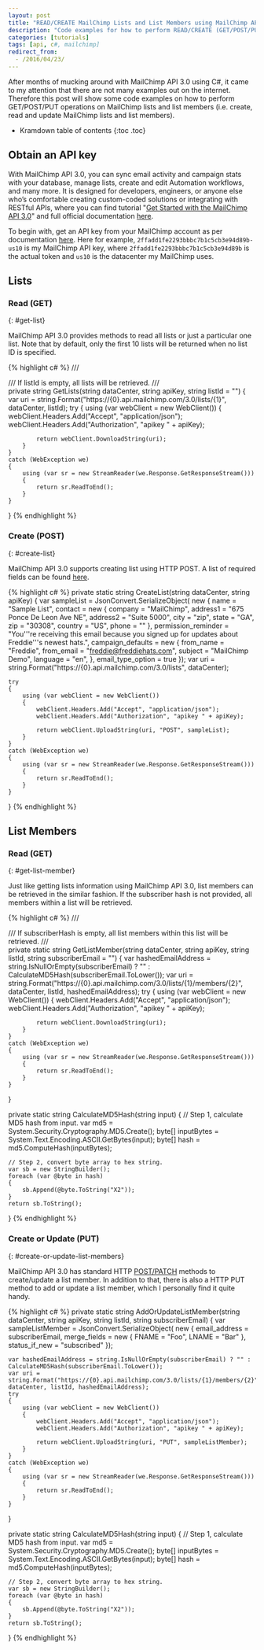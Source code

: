 ```yaml
---
layout: post
title: "READ/CREATE MailChimp Lists and List Members using MailChimp API 3.0"
description: "Code examples for how to perform READ/CREATE (GET/POST/PUT) operations on MailChimp lists and list members using MailChimp API 3.0."
categories: [tutorials]
tags: [api, c#, mailchimp]
redirect_from:
  - /2016/04/23/
---
```

After months of mucking around with MailChimp API 3.0 using C#, it came to my attention that there are not many examples out on the internet. Therefore this post will show some code examples on how to perform GET/POST/PUT operations on MailChimp lists and list members
(i.e. create, read and update MailChimp lists and list members).

* Kramdown table of contents
{:toc .toc}

## Obtain an API key

With MailChimp API 3.0, you can sync email activity and campaign stats with your database, manage lists, create and edit Automation workflows, and many more.
It is designed for developers, engineers, or anyone else who’s comfortable creating custom-coded solutions or integrating with RESTful APIs,
where you can find tutorial "[Get Started with the MailChimp API 3.0](http://developer.mailchimp.com/documentation/mailchimp/guides/get-started-with-mailchimp-api-3/)"
and full official documentation [here](http://developer.mailchimp.com/documentation/mailchimp/reference/overview/).

To begin with, get an API key from your MailChimp account as per documentation [here](http://kb.mailchimp.com/accounts/management/about-api-keys/#Find-or-Generate-Your-API-Key).
Here for example, `2ffadd1fe2293bbbc7b1c5cb3e94d89b-us10` is my MailChimp API key,
where `2ffadd1fe2293bbbc7b1c5cb3e94d89b` is the actual token and `us10` is the datacenter my MailChimp uses.

## Lists

### Read (GET)
{: #get-list}

MailChimp API 3.0 provides methods to read all lists or just a particular one list.
Note that by default, only the first 10 lists will be returned when no list ID is specified.

{% highlight c# %}
/// <summary>
/// If listId is empty, all lists will be retrieved.
/// </summary>
private string GetLists(string dataCenter, string apiKey, string listId = "")
{
    var uri = string.Format("https://{0}.api.mailchimp.com/3.0/lists/{1}", dataCenter, listId);
    try
    {
        using (var webClient = new WebClient())
        {
            webClient.Headers.Add("Accept", "application/json");
            webClient.Headers.Add("Authorization", "apikey " + apiKey);

            return webClient.DownloadString(uri);
        }
    }
    catch (WebException we)
    {
        using (var sr = new StreamReader(we.Response.GetResponseStream()))
        {
            return sr.ReadToEnd();
        }
    }
}
{% endhighlight %}

### Create (POST)
{: #create-list}

MailChimp API 3.0 supports creating list using HTTP POST. A list of required fields can be found [here](http://developer.mailchimp.com/documentation/mailchimp/reference/lists/#create-post_lists).

{% highlight c# %}
private static string CreateList(string dataCenter, string apiKey)
{
    var sampleList = JsonConvert.SerializeObject(
        new
        {
            name = "Sample List",
            contact = new
            {
                company = "MailChimp",
                address1 = "675 Ponce De Leon Ave NE",
                address2 = "Suite 5000",
                city = "zip",
                state = "GA",
                zip = "30308",
                country = "US",
                phone = ""
            },
            permission_reminder = "You'\''re receiving this email because you signed up for updates about Freddie'\''s newest hats.",
            campaign_defaults = new
            {
                from_name = "Freddie",
                from_email = "freddie@freddiehats.com",
                subject = "MailChimp Demo",
                language = "en",
            },
            email_type_option = true
        });
    var uri = string.Format("https://{0}.api.mailchimp.com/3.0/lists", dataCenter);

    try
    {
        using (var webClient = new WebClient())
        {
            webClient.Headers.Add("Accept", "application/json");
            webClient.Headers.Add("Authorization", "apikey " + apiKey);

            return webClient.UploadString(uri, "POST", sampleList);
        }
    }
    catch (WebException we)
    {
        using (var sr = new StreamReader(we.Response.GetResponseStream()))
        {
            return sr.ReadToEnd();
        }
    }
}
{% endhighlight %}

## List Members

### Read (GET)
{: #get-list-member}

Just like getting lists information using MailChimp API 3.0, list members can be retrieved in the similar fashion.
If the subscriber hash is not provided, all members within a list will be retrieved.

{% highlight c# %}
/// <summary>
/// If subscriberHash is empty, all list members within this list will be retrieved.
/// </summary>
private static string GetListMember(string dataCenter, string apiKey, string listId, string subscriberEmail = "")
{
    var hashedEmailAddress = string.IsNullOrEmpty(subscriberEmail) ? "" : CalculateMD5Hash(subscriberEmail.ToLower());
    var uri = string.Format("https://{0}.api.mailchimp.com/3.0/lists/{1}/members/{2}", dataCenter, listId, hashedEmailAddress);
    try
    {
        using (var webClient = new WebClient())
        {
            webClient.Headers.Add("Accept", "application/json");
            webClient.Headers.Add("Authorization", "apikey " + apiKey);

            return webClient.DownloadString(uri);
        }
    }
    catch (WebException we)
    {
        using (var sr = new StreamReader(we.Response.GetResponseStream()))
        {
            return sr.ReadToEnd();
        }
    }
}

private static string CalculateMD5Hash(string input)
{
    // Step 1, calculate MD5 hash from input.
    var md5 = System.Security.Cryptography.MD5.Create();
    byte[] inputBytes = System.Text.Encoding.ASCII.GetBytes(input);
    byte[] hash = md5.ComputeHash(inputBytes);

    // Step 2, convert byte array to hex string.
    var sb = new StringBuilder();
    foreach (var @byte in hash)
    {
        sb.Append(@byte.ToString("X2"));
    }
    return sb.ToString();
}
{% endhighlight %}

### Create or Update (PUT)
{: #create-or-update-list-members}

MailChimp API 3.0 has standard HTTP [POST/PATCH](http://developer.mailchimp.com/documentation/mailchimp/reference/lists/members/#)
methods to create/update a list member.
In addition to that, there is also a HTTP PUT method to add or update a list member,
which I personally find it quite handy.

{% highlight c# %}
private static string AddOrUpdateListMember(string dataCenter, string apiKey, string listId, string subscriberEmail)
{
    var sampleListMember = JsonConvert.SerializeObject(
        new
        {
            email_address = subscriberEmail,
            merge_fields =
            new {
                FNAME = "Foo",
                LNAME = "Bar"
            },
            status_if_new = "subscribed"
        });

    var hashedEmailAddress = string.IsNullOrEmpty(subscriberEmail) ? "" : CalculateMD5Hash(subscriberEmail.ToLower());
    var uri = string.Format("https://{0}.api.mailchimp.com/3.0/lists/{1}/members/{2}", dataCenter, listId, hashedEmailAddress);
    try
    {
        using (var webClient = new WebClient())
        {
            webClient.Headers.Add("Accept", "application/json");
            webClient.Headers.Add("Authorization", "apikey " + apiKey);

            return webClient.UploadString(uri, "PUT", sampleListMember);
        }
    }
    catch (WebException we)
    {
        using (var sr = new StreamReader(we.Response.GetResponseStream()))
        {
            return sr.ReadToEnd();
        }
    }
}

private static string CalculateMD5Hash(string input)
{
    // Step 1, calculate MD5 hash from input.
    var md5 = System.Security.Cryptography.MD5.Create();
    byte[] inputBytes = System.Text.Encoding.ASCII.GetBytes(input);
    byte[] hash = md5.ComputeHash(inputBytes);

    // Step 2, convert byte array to hex string.
    var sb = new StringBuilder();
    foreach (var @byte in hash)
    {
        sb.Append(@byte.ToString("X2"));
    }
    return sb.ToString();
}
{% endhighlight %}

